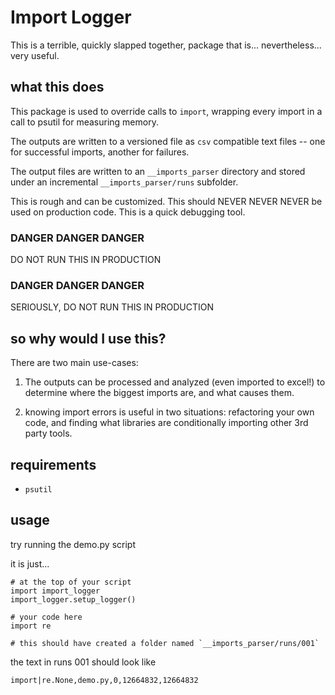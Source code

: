 Import Logger
=============

This is a terrible, quickly slapped together, package that is... nevertheless... very useful.

## what this does

This package is used to override calls to `import`, wrapping every import in a call to psutil for measuring memory.  

The outputs are written to a versioned file as `csv` compatible text files -- one for successful imports, another for failures.

The output files are written to an `__imports_parser` directory and stored under an incremental `__imports_parser/runs` subfolder.

This is rough and can be customized.  This should NEVER NEVER NEVER be used on production code.  This is a quick debugging tool.

### DANGER DANGER DANGER

DO NOT RUN THIS IN PRODUCTION

### DANGER DANGER DANGER

SERIOUSLY, DO NOT RUN THIS IN PRODUCTION


## so why would I use this?

There are two main use-cases:

1. The outputs can be processed and analyzed (even imported to excel!) to determine where the biggest imports are, and what causes them.

2. knowing import errors is useful in two situations: refactoring your own code, and finding what libraries are conditionally importing other 3rd party tools.





## requirements

* `psutil`

## usage

try running the demo.py script

it is just...

	# at the top of your script
    import import_logger
    import_logger.setup_logger()

	# your code here    
	import re

	# this should have created a folder named `__imports_parser/runs/001`

the text in runs 001 should look like

	import|re.None,demo.py,0,12664832,12664832
